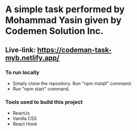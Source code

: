 # A simple task performed by Mohammad Yasin given by Codemen Solution Inc.

## Live-link: https://codeman-task-myb.netlify.app/

### To run locally
* Simply clone the repository. Run "npm install" command.
* Run "npm start" command.

### Tools used to build this project
* ReactJs
* Vanilla CSS 
* React Hook